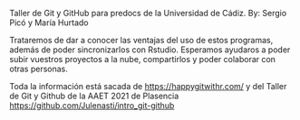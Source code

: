 Taller de Git y GitHub para predocs de la Universidad de Cádiz.
By: Sergio Picó y María Hurtado 

Trataremos de dar a conocer las ventajas del uso de estos programas, además de poder sincronizarlos con Rstudio. Esperamos ayudaros a poder subir vuestros proyectos a la nube, compartirlos y poder colaborar con otras personas. 

Toda la información está sacada de https://happygitwithr.com/ y del Taller de Git y Github de la AAET 2021 de Plasencia https://github.com/Julenasti/intro_git-github

